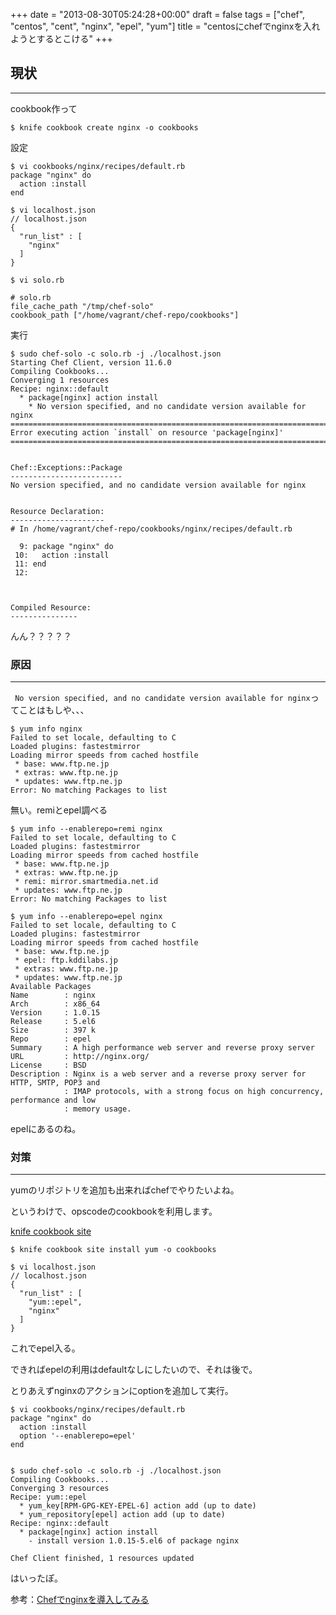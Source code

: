 +++
date = "2013-08-30T05:24:28+00:00"
draft = false
tags = ["chef", "centos", "cent", "nginx", "epel", "yum"]
title = "centosにchefでnginxを入れようとするとこける"
+++
## 現状
***

cookbook作って
	
	$ knife cookbook create nginx -o cookbooks

設定
	
	$ vi cookbooks/nginx/recipes/default.rb
	package "nginx" do
	  action :install
	end
	
	$ vi localhost.json
	// localhost.json
	{
	  "run_list" : [
	    "nginx"
	  ]
	}
	
	$ vi solo.rb

	# solo.rb
	file_cache_path "/tmp/chef-solo"
	cookbook_path ["/home/vagrant/chef-repo/cookbooks"]

実行
	
	$ sudo chef-solo -c solo.rb -j ./localhost.json
	Starting Chef Client, version 11.6.0
	Compiling Cookbooks...
	Converging 1 resources
	Recipe: nginx::default
	  * package[nginx] action install
	    * No version specified, and no candidate version available for nginx
	================================================================================
	Error executing action `install` on resource 'package[nginx]'
	================================================================================
	
	
	Chef::Exceptions::Package
	-------------------------
	No version specified, and no candidate version available for nginx
	
	
	Resource Declaration:
	---------------------
	# In /home/vagrant/chef-repo/cookbooks/nginx/recipes/default.rb
	
	  9: package "nginx" do
	 10:   action :install
	 11: end
	 12:
	
	
	
	Compiled Resource:
	---------------

んん？？？？？
	
### 原因
***
	
` No version specified, and no candidate version available for nginx`ってことはもしや、、、

	$ yum info nginx
	Failed to set locale, defaulting to C
	Loaded plugins: fastestmirror
	Loading mirror speeds from cached hostfile
	 * base: www.ftp.ne.jp
	 * extras: www.ftp.ne.jp
	 * updates: www.ftp.ne.jp
	Error: No matching Packages to list

無い。remiとepel調べる
	
	$ yum info --enablerepo=remi nginx
	Failed to set locale, defaulting to C
	Loaded plugins: fastestmirror
	Loading mirror speeds from cached hostfile
	 * base: www.ftp.ne.jp
	 * extras: www.ftp.ne.jp
	 * remi: mirror.smartmedia.net.id
	 * updates: www.ftp.ne.jp
	Error: No matching Packages to list
	
	$ yum info --enablerepo=epel nginx
	Failed to set locale, defaulting to C
	Loaded plugins: fastestmirror
	Loading mirror speeds from cached hostfile
	 * base: www.ftp.ne.jp
	 * epel: ftp.kddilabs.jp
	 * extras: www.ftp.ne.jp
	 * updates: www.ftp.ne.jp
	Available Packages
	Name        : nginx
	Arch        : x86_64
	Version     : 1.0.15
	Release     : 5.el6
	Size        : 397 k
	Repo        : epel
	Summary     : A high performance web server and reverse proxy server
	URL         : http://nginx.org/
	License     : BSD
	Description : Nginx is a web server and a reverse proxy server for HTTP, SMTP, POP3 and
	            : IMAP protocols, with a strong focus on high concurrency, performance and low
	            : memory usage.

epelにあるのね。

### 対策
***

yumのリポジトリを追加も出来ればchefでやりたいよね。

というわけで、opscodeのcookbookを利用します。

[knife cookbook site](http://docs.opscode.com/knife_cookbook_site.html)

	$ knife cookbook site install yum -o cookbooks
	
	$ vi localhost.json
	// localhost.json
	{
	  "run_list" : [
	    "yum::epel",
	    "nginx"
	  ]
	}

これでepel入る。

できればepelの利用はdefaultなしにしたいので、それは後で。

とりあえずnginxのアクションにoptionを追加して実行。

	$ vi cookbooks/nginx/recipes/default.rb
	package "nginx" do
	  action :install
	  option '--enablerepo=epel'
	end
	

	$ sudo chef-solo -c solo.rb -j ./localhost.json
	Compiling Cookbooks...
	Converging 3 resources
	Recipe: yum::epel
	  * yum_key[RPM-GPG-KEY-EPEL-6] action add (up to date)
	  * yum_repository[epel] action add (up to date)
	Recipe: nginx::default
	  * package[nginx] action install
	    - install version 1.0.15-5.el6 of package nginx
	
	Chef Client finished, 1 resources updated
	
はいったぽ。

参考：[Chefでnginxを導入してみる](http://www.piyox.info/2013/04/16/chef-nginx/)
